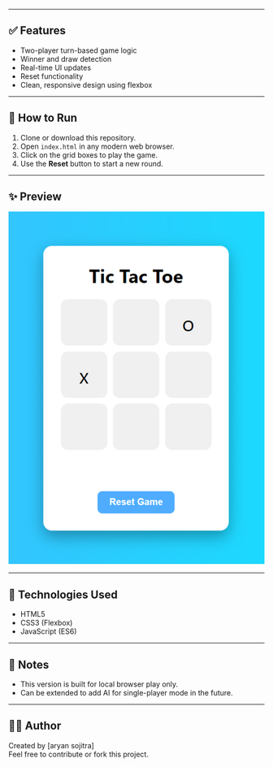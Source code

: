 
---

## ✅ Features

- Two-player turn-based game logic
- Winner and draw detection
- Real-time UI updates
- Reset functionality
- Clean, responsive design using flexbox

---

## 🚀 How to Run

1. Clone or download this repository.
2. Open `index.html` in any modern web browser.
3. Click on the grid boxes to play the game.
4. Use the **Reset** button to start a new round.

---

## ✨ Preview

![Tic Tac Toe Screenshot](tic.png)

---

## 🔧 Technologies Used

- HTML5
- CSS3 (Flexbox)
- JavaScript (ES6)

---

## 📌 Notes

- This version is built for local browser play only.
- Can be extended to add AI for single-player mode in the future.

---

## 🧑‍💻 Author

Created by [aryan sojitra]  
Feel free to contribute or fork this project.

